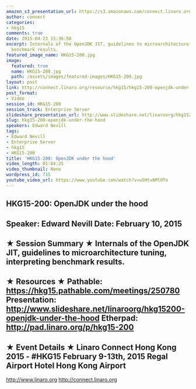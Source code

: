 ```yaml
---
amazon_s3_presentation_url: https://s3.amazonaws.com/connect.linaro.org/hkg15/Videos/02-10-Tuesday/HKG15-200.pdf
author: connect
categories:
- hkg15
comments: true
date: 2015-04-23 15:36:58
excerpt: Internals of the OpenJDK JIT, guidelines to microarchitecture tuning, interpreting
  benchmark results.
featured_image_name: HKG15-200.jpg
image:
  featured: true
  name: HKG15-200.jpg
  path: /assets/images/featured-images/HKG15-200.jpg
layout: post
link: http://connect.linaro.org/resource/hkg15/hkg15-200-openjdk-under-the-hood/
post_format:
- Video
session_id: HKG15-200
session_track: Enterprise Server
slideshare_presentation_url: http://www.slideshare.net/linaroorg/hkg15200-openjdk-under-the-hood
slug: hkg15-200-openjdk-under-the-hood
speakers: Edward Nevill
tags:
- Edward Nevill
- Enterprise Server
- hkg15
- HKG15-200
title: 'HKG15-200: OpenJDK under the hood'
video_length: 01:04:25
video_thumbnail: None
wordpress_id: 715
youtube_video_url: https://www.youtube.com/watch?v=u5Htv6MlOTo
---
```


HKG15-200: OpenJDK under the hood 
--------------------------------------------------- 
Speaker: Edward Nevill 
Date: February 10, 2015 
--------------------------------------------------- 
★ Session Summary ★ 
Internals of the OpenJDK JIT, guidelines to microarchitecture tuning, interpreting benchmark results.
-------------------------------------------------- 
★ Resources ★ 
Pathable: https://hkg15.pathable.com/meetings/250780 
Presentation:  http://www.slideshare.net/linaroorg/hkg15200-openjdk-under-the-hood
Etherpad: http://pad.linaro.org/p/hkg15-200 
--------------------------------------------------- 
★ Event Details ★ 
Linaro Connect Hong Kong 2015 - #HKG15 
February 9-13th, 2015 
Regal Airport Hotel Hong Kong Airport 
--------------------------------------------------- 
http://www.linaro.org 
http://connect.linaro.org